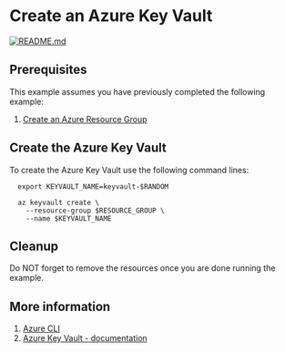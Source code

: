 
# Create an Azure Key Vault

[![README.md](https://github.com/Azure-Samples/java-on-azure-examples/actions/workflows/keyvault_create_README_md.yml/badge.svg)](https://github.com/Azure-Samples/java-on-azure-examples/actions/workflows/keyvault_create_README_md.yml)

## Prerequisites

This example assumes you have previously completed the following example:

1. [Create an Azure Resource Group](../../group/create/README.md)

<!-- workflow.run()

  if [[ -z $REGION ]]; then
    export REGION=westus
  fi

  -->
<!-- workflow.cron(0 8 * * 2) -->
<!-- workflow.include(../../group/create/README.md) -->

## Create the Azure Key Vault

To create the Azure Key Vault use the following command lines:

```shell
  export KEYVAULT_NAME=keyvault-$RANDOM

  az keyvault create \
    --resource-group $RESOURCE_GROUP \
    --name $KEYVAULT_NAME
```

## Cleanup

Do NOT forget to remove the resources once you are done running the example.

<!-- workflow.directOnly()

  export RESULT=$(az keyvault show --resource-group $RESOURCE_GROUP --name $KEYVAULT_NAME --output tsv --query properties.provisioningState)
  az group delete --name $RESOURCE_GROUP --yes || true
  if [[ "$RESULT" != Succeeded ]]; then
    echo 'Key vault was not provisioned'
    exit 1
  fi

  -->

## More information

1. [Azure CLI](https://docs.microsoft.com/cli/azure/keyvault)
1. [Azure Key Vault - documentation](https://docs.microsoft.com/azure/key-vault/README.md)
